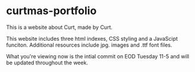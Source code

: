# curtmas-portfolio

This is a website about Curt, made by Curt.

This website includes three html indexes, CSS styling and a JavaScipt funciton. Additional resources include jpg. images and .ttf font files.

What you're viewing now is the intial commit on EOD Tuesday 11-5 and will be updated throughout the week.